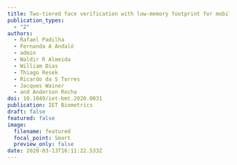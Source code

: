 ```yaml
---
title: Two-tiered face verification with low-memory footprint for mobile devices
publication_types:
  - "2"
authors:
  - Rafael Padilha
  - Fernanda A Andaló
  - admin
  - Waldir R Almeida
  - William Dias
  - Thiago Resek
  - Ricardo da S Torres
  - Jacques Wainer
  - and Anderson Rocha
doi: 10.1049/iet-bmt.2020.0031
publication: IET Biometrics
draft: false
featured: false
image:
  filename: featured
  focal_point: Smart
  preview_only: false
date: 2020-03-13T16:11:22.533Z
---
```

